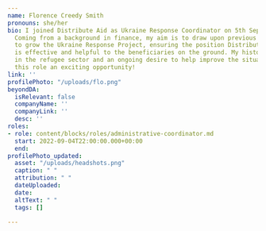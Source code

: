 ```yaml
---
name: Florence Creedy Smith
pronouns: she/her
bio: I joined Distribute Aid as Ukraine Response Coordinator on 5th September 2022.
  Coming from a background in finance, my aim is to draw upon previous experience
  to grow the Ukraine Response Project, ensuring the position Distribute Aid takes
  is effective and helpful to the beneficiaries on the ground. My history volunteering
  in the refugee sector and an ongoing desire to help improve the situation makes
  this role an exciting opportunity!
link: ''
profilePhoto: "/uploads/flo.png"
beyondDA:
  isRelevant: false
  companyName: ''
  companyLink: ''
  desc: ''
roles:
- role: content/blocks/roles/administrative-coordinator.md
  start: 2022-09-04T22:00:00.000+00:00
  end: 
profilePhoto_updated:
  asset: "/uploads/headshots.png"
  caption: " "
  attribution: " "
  dateUploaded: 
  date: 
  altText: " "
  tags: []

---
```

